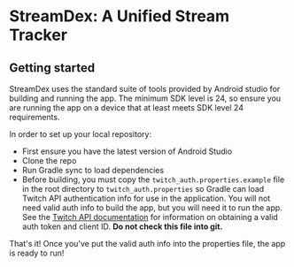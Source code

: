 # StreamDex: A Unified Stream Tracker

## Getting started

StreamDex uses the standard suite of tools provided by Android studio for building and running the app. The minimum SDK level is 24, so ensure you are running the app on a device that at least meets SDK level 24 requirements.

In order to set up your local repository:
- First ensure you have the latest version of Android Studio
- Clone the repo
- Run Gradle sync to load dependencies
- Before building, you must copy the `twitch_auth.properties.example` file in the root directory to `twitch_auth.properties` so Gradle can load Twitch API authentication info for use in the application. You will not need valid auth info to build the app, but you will need it to run the app. See the [Twitch API documentation](https://dev.twitch.tv/docs/api/) for information on obtaining a valid auth token and client ID. **Do not check this file into git.**

That's it! Once you've put the valid auth info into the properties file, the app is ready to run!
